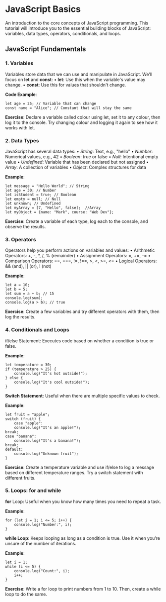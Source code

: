 # JavaScript Basics
An introduction to the core concepts of JavaScript programming.
This tutorial will introduce you to the essential building blocks of JavaScript: variables, data types, operators, conditionals, and loops.

## JavaScript Fundamentals
### 1. Variables
Variables store data that we can use and manipulate in JavaScript. We'll focus on **let** and **const**:
• **let**: Use this when the variable's value may change.
• **const**: Use this for values that shouldn't change.

**Code Example**:
~~~
let age = 25; // Variable that can change
const name = "Alice"; // Constant that will stay the same
~~~
**Exercise**: Declare a variable called colour using let, set it to any colour, then log it to the console. Try changing colour and logging it again to see how it works with let.

### 2. Data Types
JavaScript has several data types:
• _String_: Text, e.g., "hello"
• _Number_: Numerical values, e.g., 42
• _Boolean_: true or false
• _Null_: Intentional empty value
• _Undefined_: Variable that has been declared but not assigned
• _Array_: A collection of variables
• _Object_: Complex structures for data

**Example**:
~~~
let message = "Hello World"; // String
let age = 30; // Number
let isStudent = true; // Boolean
let empty = null; // Null
let unknown; // Undefined
let myArray = [7, "Hello", false];  //Array
let myObject = {name: "Mark", course: "Web Dev"};
~~~

**Exercise**: Create a variable of each type, log each to the console, and observe the results.

### 3. Operators
Operators help you perform actions on variables and values:
• Arithmetic Operators: +, -, *, /, % (remainder)
• Assignment Operators: =, +=, -=
• Comparison Operators: ==, ===, !=, !==, >, <, >=, <=
• Logical Operators: && (and), || (or), ! (not)

**Example**:
~~~
let a = 10;
let b = 5;
let sum = a + b; // 15
console.log(sum);
console.log(a > b); // true
~~~

**Exercise**: Create a few variables and try different operators with them, then log the results.

### 4. Conditionals and Loops
if/else Statement: Executes code based on whether a condition is true or false.

**Example**:
~~~
let temperature = 30;
if (temperature > 25) {
    console.log("It's hot outside!");
} else {
    console.log("It's cool outside!");
}
~~~

**Switch Statement**: Useful when there are multiple specific values to check.

**Example**:
~~~
let fruit = "apple";
switch (fruit) {
    case "apple":
    console.log("It's an apple!");
break;
case "banana":
    console.log("It's a banana!");
break;
default:
    console.log("Unknown fruit");
}
~~~

**Exercise**: Create a temperature variable and use if/else to log a message based on different temperature ranges. 
Try a switch statement with different fruits.

### 5. Loops: for and while
**for** Loop: Useful when you know how many times you need to repeat a task.

**Example**:
~~~
for (let i = 1; i <= 5; i++) {
    console.log("Number:", i);
}
~~~

**while Loop**: Keeps looping as long as a condition is true. Use it when you’re unsure of the number of iterations.

**Example**:
~~~
let i = 1;
while (i <= 5) {
    console.log("Count:", i);
    i++;
}
~~~

**Exercise**: Write a for loop to print numbers from 1 to 10. Then, create a while loop to do the same.

